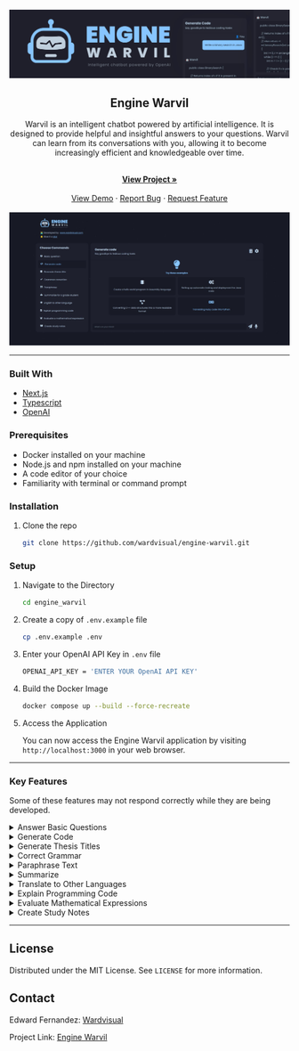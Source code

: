 <div id="top"></div>

<!-- PROJECT LOGO -->
<br />
<div align="center">
  <a href="https://github.com/wardvisual/engine-warvil">
    <img src="./public/banner.svg" alt="banner">
  </a>
  <br />
  <h2 align="center">Engine Warvil</h2>

  <p align=" center">Warvil is an intelligent chatbot powered by artificial intelligence. It is designed to provide helpful and insightful answers to your questions. Warvil can learn from its conversations with you, allowing it to become increasingly efficient and knowledgeable over time.</p>
    <br />
    <a href="https://engine-warvil.vercel.app/"><strong>View Project »</strong></a>
    <br />    
    <br />
    <a href="https://github.com/wardvisual/engine-warvil">View Demo</a>
    ·
    <a href="https://github.com/wardvisual/engine-warvil/issues">Report Bug</a>
    ·
    <a href="https://github.com/wardvisual/engine-warvil/issues">Request Feature</a>
  
</div>

<br />
<a href="https://github.com/wardvisual/engine-warvil">
   <img src="./public/banner.jpg" alt="homepage">
</a>

<br />
<!-- BUILT WITH -->

<hr />

### Built With

- [Next.js](https://nextjs.org/)
- [Typescript](https://www.typescriptlang.org/)
- [OpenAI](https://openai.com/)

### Prerequisites

- Docker installed on your machine
- Node.js and npm installed on your machine
- A code editor of your choice
- Familiarity with terminal or command prompt

<!-- INSTALLATION -->

### Installation

1. Clone the repo

   ```sh
   git clone https://github.com/wardvisual/engine-warvil.git
   ```

### Setup

1. Navigate to the Directory

   ```sh
   cd engine_warvil
   ```

2. Create a copy of `.env.example` file

   ```sh
   cp .env.example .env
   ```

3. Enter your OpenAI API Key in `.env` file

   ```sh
   OPENAI_API_KEY = 'ENTER YOUR OpenAI API KEY'
   ```

4. Build the Docker Image

   ```sh
   docker compose up --build --force-recreate
   ```

5. Access the Application

   You can now access the Engine Warvil application by visiting `http://localhost:3000` in your web browser.

<hr />

<!-- FEATURES -->

### Key Features

Some of these features may not respond correctly while they are being developed.

<details>
  <summary>Answer Basic Questions </summary>
    Warvil is able to answer basic questions about a variety of topics using artificial intelligence.
</details>
<details>
  <summary>Generate Code </summary>
    Warvil can generate code for a variety of programming languages based on your specifications.
</details>
<details>
  <summary>Generate Thesis Titles </summary>
    Warvil can generate potential titles for your thesis or research project.
</details>
<details>
  <summary>Correct Grammar </summary>
    Warvil can help you improve your writing by correcting grammar errors and providing suggestions for improvement.
</details>
<details>
  <summary>Paraphrase Text </summary>
    Warvil can rewrite text to convey the same information in a different way, making it easier to understand.
</details>
<details>
  <summary>Summarize </summary>
    Warvil can generate a summary of longer pieces of text, helping you save time and focus on the most important information.
</details>
<details>
  <summary>Translate to Other Languages </summary>
    Warvil can translate text from English to a variety of other languages.
</details>
<details>
  <summary>Explain Programming Code </summary>
    Warvil can provide explanations and examples for programming concepts and code snippets.
</details>
<details>
  <summary>Evaluate Mathematical Expressions </summary>
    Warvil can evaluate and simplify mathematical expressions.
</details>
 
<details>
  <summary>Create Study Notes </summary>
    Warvil can generate study notes based on text input, helping you learn and retain information more effectively.
</details>

<hr />

<!-- LICENSE -->

## License

Distributed under the MIT License. See `LICENSE` for more information.

<!-- CONTACT -->

## Contact

Edward Fernandez: [Wardvisual](https://wardvisual.me/)

Project Link: [Engine Warvil](https://engine-warvil.vercel.app/)

